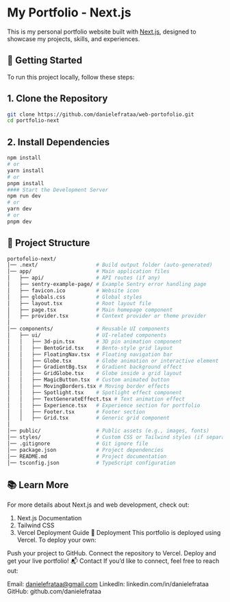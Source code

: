 # My Portfolio - Next.js

This is my personal portfolio website built with [Next.js](https://nextjs.org), designed to showcase my projects, skills, and experiences.

## 🚀 Getting Started

To run this project locally, follow these steps:

## 1. Clone the Repository

```bash
git clone https://github.com/danielefrataa/web-portofolio.git
cd portfolio-next
```
## 2. Install Dependencies
```bash
npm install
# or
yarn install
# or
pnpm install
#### Start the Development Server
npm run dev
# or
yarn dev
# or
pnpm dev
```

## 📂 Project Structure
```bash
portofolio-next/
│── .next/                   # Build output folder (auto-generated)
│── app/                     # Main application files
│   ├── api/                 # API routes (if any)
│   ├── sentry-example-page/ # Example Sentry error handling page
│   ├── favicon.ico          # Website icon
│   ├── globals.css          # Global styles
│   ├── layout.tsx           # Root layout file
│   ├── page.tsx             # Main homepage component
│   ├── provider.tsx         # Context provider or theme provider
│
│── components/              # Reusable UI components
│   ├── ui/                  # UI-related components
│   │   ├── 3d-pin.tsx       # 3D pin animation component
│   │   ├── BentoGrid.tsx    # Bento-style grid layout
│   │   ├── FloatingNav.tsx  # Floating navigation bar
│   │   ├── Globe.tsx        # Globe animation or interactive element
│   │   ├── GradientBg.tsx   # Gradient background effect
│   │   ├── GridGlobe.tsx    # Globe inside a grid layout
│   │   ├── MagicButton.tsx  # Custom animated button
│   │   ├── MovingBorders.tsx # Moving border effects
│   │   ├── Spotlight.tsx    # Spotlight effect component
│   │   ├── TextGenerateEffect.tsx # Text animation effect
│   │   ├── Experience.tsx   # Experience section for portfolio
│   │   ├── Footer.tsx       # Footer section
│   │   ├── Grid.tsx         # Generic grid component
│
│── public/                  # Public assets (e.g., images, fonts)
│── styles/                  # Custom CSS or Tailwind styles (if separate from globals.css)
│── .gitignore               # Git ignore file
│── package.json             # Project dependencies
│── README.md                # Project documentation
│── tsconfig.json            # TypeScript configuration
```

## 📚 Learn More
For more details about Next.js and web development, check out:

1. Next.js Documentation
2. Tailwind CSS
3. Vercel Deployment Guide
🎯 Deployment
This portfolio is deployed using Vercel. To deploy your own:

Push your project to GitHub.
Connect the repository to Vercel.
Deploy and get your live portfolio!
📬 Contact
If you’d like to connect, feel free to reach out:

Email: danielefrataa@gmail.com
LinkedIn: linkedin.com/in/danielefrataa
GitHub: github.com/danielefrataa
